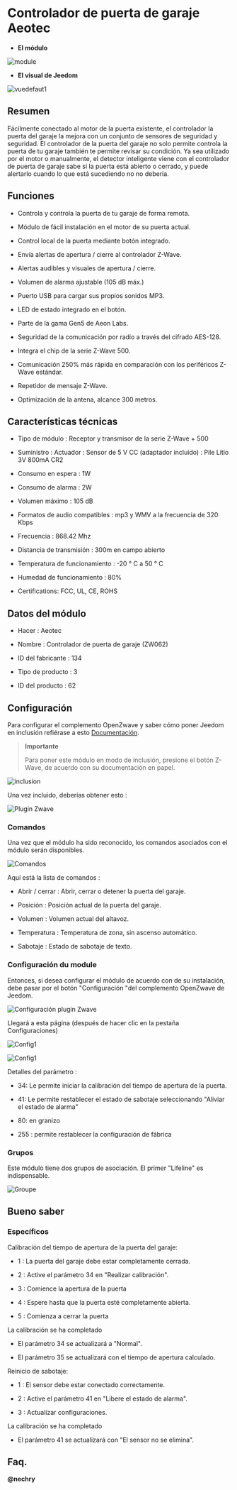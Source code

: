 Controlador de puerta de garaje Aeotec 
====================================



-   **El módulo**



![module](images/aeotec.garagedoorcontroller/module.jpg)



-   **El visual de Jeedom**



![vuedefaut1](images/aeotec.garagedoorcontroller/vuedefaut1.jpg)



Resumen 
------



Fácilmente conectado al motor de la puerta existente, el controlador
la puerta del garaje la mejora con un conjunto de sensores de seguridad y
seguridad. El controlador de la puerta del garaje no solo permite
controla la puerta de tu garaje también te permite revisar
su condición. Ya sea utilizado por el motor o manualmente, el detector
inteligente viene con el controlador de puerta de garaje sabe si la puerta
está abierto o cerrado, y puede alertarlo cuando lo que está sucediendo no
no deberia.



Funciones 
---------



-   Controla y controla la puerta de tu garaje de forma remota.

-   Módulo de fácil instalación en el motor de su
    puerta actual.

-   Control local de la puerta mediante botón integrado.

-   Envía alertas de apertura / cierre al controlador Z-Wave.

-   Alertas audibles y visuales de apertura / cierre.

-   Volumen de alarma ajustable (105 dB máx.)

-   Puerto USB para cargar sus propios sonidos MP3.

-   LED de estado integrado en el botón.

-   Parte de la gama Gen5 de Aeon Labs.

-   Seguridad de la comunicación por radio a través del cifrado AES-128.

-   Integra el chip de la serie Z-Wave 500.

-   Comunicación 250% más rápida en comparación con los periféricos
    Z-Wave estándar.

-   Repetidor de mensaje Z-Wave.

-   Optimización de la antena, alcance 300 metros.



Características técnicas 
---------------------------



-   Tipo de módulo : Receptor y transmisor de la serie Z-Wave + 500

-   Suministro : Actuador : Sensor de 5 V CC (adaptador incluido) : Pile
    Litio 3V 800mA CR2

-   Consumo en espera : 1W

-   Consumo de alarma : 2W

-   Volumen máximo : 105 dB

-   Formatos de audio compatibles : mp3 y WMV a la frecuencia de 320 Kbps

-   Frecuencia : 868.42 Mhz

-   Distancia de transmisión : 300m en campo abierto

-   Temperatura de funcionamiento : -20 ° C a 50 ° C

-   Humedad de funcionamiento : 80%

-   Certifications: FCC, UL, CE, ROHS



Datos del módulo 
-----------------



-   Hacer : Aeotec

-   Nombre : Controlador de puerta de garaje (ZW062)

-   ID del fabricante : 134

-   Tipo de producto : 3

-   ID del producto : 62



Configuración 
-------------



Para configurar el complemento OpenZwave y saber cómo poner Jeedom en
inclusión refiérase a esto
[Documentación](https://doc.jeedom.com/es_ES/plugins/automation%20protocol/openzwave/).



> **Importante**
>
> Para poner este módulo en modo de inclusión, presione el botón
> Z-Wave, de acuerdo con su documentación en papel.



![inclusion](images/aeotec.garagedoorcontroller/inclusion.jpg)



Una vez incluido, deberías obtener esto :



![Plugin Zwave](images/aeotec.garagedoorcontroller/information.jpg)



### Comandos 



Una vez que el módulo ha sido reconocido, los comandos asociados con el módulo serán
disponibles.



![Comandos](images/aeotec.garagedoorcontroller/commandes.jpg)



Aquí está la lista de comandos :



-   Abrir / cerrar : Abrir, cerrar o detener la puerta del garaje.

-   Posición : Posición actual de la puerta del garaje.

-   Volumen : Volumen actual del altavoz.

-   Temperatura : Temperatura de zona, sin ascenso automático.

-   Sabotaje : Estado de sabotaje de texto.



### Configuración du module 



Entonces, si desea configurar el módulo de acuerdo con
de su instalación, debe pasar por el botón
"Configuración "del complemento OpenZwave de Jeedom.



![Configuración plugin Zwave](images/plugin/bouton_configuration.jpg)



Llegará a esta página (después de hacer clic en la pestaña
Configuraciones)



![Config1](images/aeotec.garagedoorcontroller/config1.jpg)

![Config1](images/aeotec.garagedoorcontroller/config2.jpg)



Detalles del parámetro :



-   34: Le permite iniciar la calibración del tiempo de apertura de
    la puerta.

-   41: Le permite restablecer el estado de sabotaje seleccionando "Aliviar
    el estado de alarma"

-   80: en granizo

-   255 : permite restablecer la configuración de fábrica



### Grupos 



Este módulo tiene dos grupos de asociación. El primer "Lifeline" es
indispensable.



![Groupe](images/aeotec.garagedoorcontroller/groupe.jpg)



Bueno saber 
------------



### Específicos 

Calibración del tiempo de apertura de la puerta del garaje:

-   1 : La puerta del garaje debe estar completamente cerrada.

-   2 : Active el parámetro 34 en "Realizar calibración".

-   3 : Comience la apertura de la puerta

-   4 : Espere hasta que la puerta esté completamente abierta.

-   5 : Comienza a cerrar la puerta

La calibración se ha completado

-   El parámetro 34 se actualizará a "Normal".

-   El parámetro 35 se actualizará con el tiempo de apertura calculado.



Reinicio de sabotaje:

-   1 : El sensor debe estar conectado correctamente.

-   2 : Active el parámetro 41 en "Libere el estado de alarma".

-   3 : Actualizar configuraciones.

La calibración se ha completado

-   El parámetro 41 se actualizará con "El sensor no se elimina".



Faq. 
------





**@nechry**
